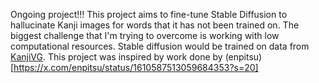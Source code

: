 Ongoing project!!!
This project aims to fine-tune Stable Diffusion to hallucinate Kanji images for words that it has not been trained on. The biggest challenge that I'm trying to overcome is working with low computational resources.
Stable diffusion would be trained on data from [KanjiVG](https://kanjivg.tagaini.net/viewer.html). This project was inspired by work done by (enpitsu)[https://x.com/enpitsu/status/1610587513059684353?s=20]
